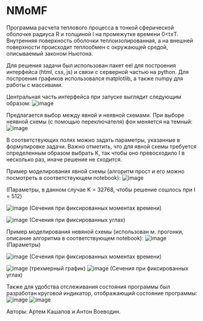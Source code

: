 # NMoMF
Программа расчета теплового процесса в тонкой сферической оболочке радиуса R и толщиной l на промежутке времени 0&lt;t≤T. Внутренняя поверхность оболочки теплоизолированная, а на внешней поверхности происходит теплообмен с окружающей средой, описываемый законом Ньютона.

Для решения задачи был использован пакет eel для построения интерфейса (html, css, js) и связи с серверной частью на python. Для построения графиков использовался matplotlib, а также numpy для работы с массивами. 

Центральная часть интерфейса при запуске выглядит следующим образом:
![image](https://user-images.githubusercontent.com/48184708/159120563-ccb031e9-dcd8-42ce-b5c3-53505a2ea51c.png)

Предлагается выбор между явной и неявной схемами. При выборе неявной схемы (с помощью переключателя) фон меняется на темный:
![image](https://user-images.githubusercontent.com/48184708/159120586-0bed9978-5c57-453b-a4a4-230c30921fe8.png)


В соответствующих полях можно задать параметры, указанные в формулировке задачи.
Важно отметить, что для явной схемы требуется определенным образом выбрать K, так чтобы оно превосходило I в несколько раз, иначе решение не сходится.

Пример моделирования явной схемы (алгоритм прост и его можно посмотреть в соответствующем notebook):
![image](https://user-images.githubusercontent.com/48184708/159120167-fa09cc11-c92a-491d-a931-bc27b9cbf75f.png)

(Параметры, в данном случае K = 32768, чтобы решение сошлось при I = 512)

![image](https://user-images.githubusercontent.com/48184708/159120100-d995cf12-0bb0-4bd0-a100-d139540d974d.png)
(Сечения при фиксированных моментах времени)

![image](https://user-images.githubusercontent.com/48184708/159120106-f5c667f8-ea73-4100-8ef1-61f29eacf8d6.png)
(Сечения при фиксированных углах)

Пример моделирования невяной схемы (использован м. прогонки, описание алгоритма в соответствующем notebook):
![image](https://user-images.githubusercontent.com/48184708/159120149-6a9dfa6d-5632-4486-bd13-a049025c56fc.png)
(Параметры)

![image](https://user-images.githubusercontent.com/48184708/159120127-e174aa5a-2266-4818-bb71-53394707ff3a.png)
(Сечения при фиксированных моментах времени)

![image](https://user-images.githubusercontent.com/48184708/159120136-33695adb-1a47-41e0-921e-888b90ccd610.png)
(трехмерный график)
![image](https://user-images.githubusercontent.com/48184708/159120143-e8285cde-d258-4291-a235-aa88bcc0a3b2.png)
(Сечения при фиксированных углах)

Также для удобства отслеживания состояния программы был разработан круговой индикатор, отображающий состояние программы:
![image](https://user-images.githubusercontent.com/48184708/159120089-348d49f4-d206-4ff8-955e-115c989f22c4.png)
![image](https://user-images.githubusercontent.com/48184708/159120112-1c370787-a455-4450-adfe-f37c3eb6ac3d.png)

Авторы:
Артем Кашапов и Антон Воеводин.
